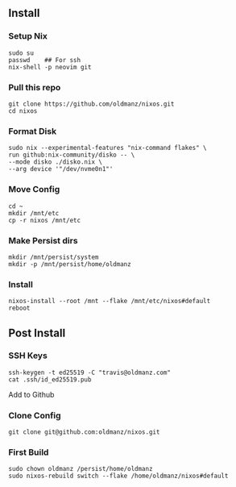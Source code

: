 ## Install

### Setup Nix 
```
sudo su
passwd    ## For ssh
nix-shell -p neovim git
```

### Pull this repo
```
git clone https://github.com/oldmanz/nixos.git
cd nixos
```

### Format Disk
```
sudo nix --experimental-features "nix-command flakes" \
run github:nix-community/disko -- \
--mode disko ./disko.nix \
--arg device '"/dev/nvme0n1"'
```

### Move Config
```
cd ~
mkdir /mnt/etc
cp -r nixos /mnt/etc
```

### Make Persist dirs
```
mkdir /mnt/persist/system
mkdir -p /mnt/persist/home/oldmanz
```

### Install
```
nixos-install --root /mnt --flake /mnt/etc/nixos#default
reboot
```


## Post Install

### SSH Keys
```
ssh-keygen -t ed25519 -C "travis@oldmanz.com"
cat .ssh/id_ed25519.pub
```
Add to Github

### Clone Config
```
git clone git@github.com:oldmanz/nixos.git
```

### First Build
```
sudo chown oldmanz /persist/home/oldmanz
sudo nixos-rebuild switch --flake /home/oldmanz/nixos#default
```





